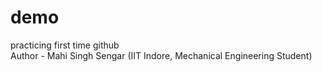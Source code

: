 # demo
practicing first time github
<br>
Author - Mahi Singh Sengar (IIT Indore, Mechanical Engineering Student)
